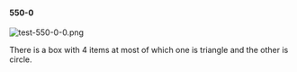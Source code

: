 #### 550-0
![test-550-0-0.png](https://github.com/lil-lab/nlvr/raw/master/nlvr/test/images/4/test-550-0-0.png "test-550-0-0.png")

There is a box with 4 items at most of which one is triangle and the other is circle.